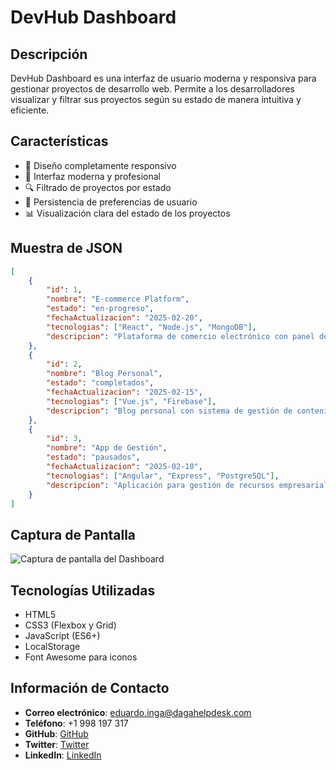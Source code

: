 # DevHub Dashboard

## Descripción
DevHub Dashboard es una interfaz de usuario moderna y responsiva para gestionar proyectos de desarrollo web. Permite a los desarrolladores visualizar y filtrar sus proyectos según su estado de manera intuitiva y eficiente.

## Características
- 📱 Diseño completamente responsivo
- 🎨 Interfaz moderna y profesional
- 🔍 Filtrado de proyectos por estado
- 📂 Persistencia de preferencias de usuario
- 📊 Visualización clara del estado de los proyectos

## Muestra de JSON
```json
[
    {
        "id": 1,
        "nombre": "E-commerce Platform",
        "estado": "en-progreso",
        "fechaActualizacion": "2025-02-20",
        "tecnologias": ["React", "Node.js", "MongoDB"],
        "descripcion": "Plataforma de comercio electrónico con panel de administración"
    },
    {
        "id": 2,
        "nombre": "Blog Personal",
        "estado": "completados",
        "fechaActualizacion": "2025-02-15",
        "tecnologias": ["Vue.js", "Firebase"],
        "descripcion": "Blog personal con sistema de gestión de contenidos"
    },
    {
        "id": 3,
        "nombre": "App de Gestión",
        "estado": "pausados",
        "fechaActualizacion": "2025-02-10",
        "tecnologias": ["Angular", "Express", "PostgreSQL"],
        "descripcion": "Aplicación para gestión de recursos empresariales"
    }
]
```

## Captura de Pantalla
![Captura de pantalla del Dashboard](assets/images/screenshot.png)

## Tecnologías Utilizadas
- HTML5
- CSS3 (Flexbox y Grid)
- JavaScript (ES6+)
- LocalStorage
- Font Awesome para iconos

## Información de Contacto
- **Correo electrónico**: eduardo.inga@dagahelpdesk.com
- **Teléfono**: +1 998 197 317
- **GitHub**: [GitHub](https://github.com/Eduardo-Inga-Lopez)
- **Twitter**: [Twitter](https://twitter.com/tu-usuario)
- **LinkedIn**: [LinkedIn](https://linkedin.com/in/eduardo-inga-8a417897/)

